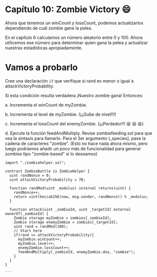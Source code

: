# Capítulo 10: Zombie Victory 😄
Ahora que tenemos un winCount y lossCount, podemos actualizarlos dependiendo de cuál zombie gane la pelea.

En el capítulo 6 calculamos un número aleatorio entre 0 y 100. Ahora utilicemos ese número para determinar quien gana la pelea y actualizar nuestras estadísticas apropiadamente.


# Vamos a probarlo
Cree una declaración `if` que verifique si rand es menor o igual a attackVictoryProbability.

Si esta condición resulta verdadera ¡Nuestro zombie gana! Entonces:

a. Incrementa el winCount de myZombie.

b. Incrementa el level de myZombie. (¡¡¡Sube de nivel!!!)

c. Incrementa el lossCount del enemyZombie. (¡¡¡Perdedor!!! 😫 😫 😫)

d. Ejecute la función feedAndMultiply. Revise zombiefeeding.sol para que vea la sintaxis para llamarlo. Para el 3er argumento (_species), pase la cadena de caracteres "zombie". (Esto no hace nada ahora mismo, pero luego podríamos añadir un poco más de funcionalidad para generar zombies tipo "zombie-based" si lo deseamos)


````
import "./zombiehelper.sol";

contract ZombieBattle is ZombieHelper {
  uint randNonce = 0;
  uint attackVictoryProbability = 70;

  function randMod(uint _modulus) internal returns(uint) {
    randNonce++;
    return uint(keccak256(now, msg.sender, randNonce)) % _modulus;
  }

  function attack(uint _zombieId, uint _targetId) external ownerOf(_zombieId) {
    Zombie storage myZombie = zombies[_zombieId];
    Zombie storage enemyZombie = zombies[_targetId];
    uint rand = randMod(100);
    // Start here
    if(rand <= attackVictoryProbability){
      myZombie.winCount++;
      myZombie.level++;
      enemyZombie.lossCount++;
      feedAndMultiply(_zombieId, enemyZombie.dna, "zombie");
    }
  }
}

```